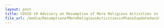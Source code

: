 ```yaml
---
layout: post
title: COVID-19 Advisory on Resumption of More Religious Activities in Phase Two updated on 18 August 2020
file_url: /media/ResumptionofMoreReligiousActivitiesinPhase2updatedon18Aug.pdf
---
```


